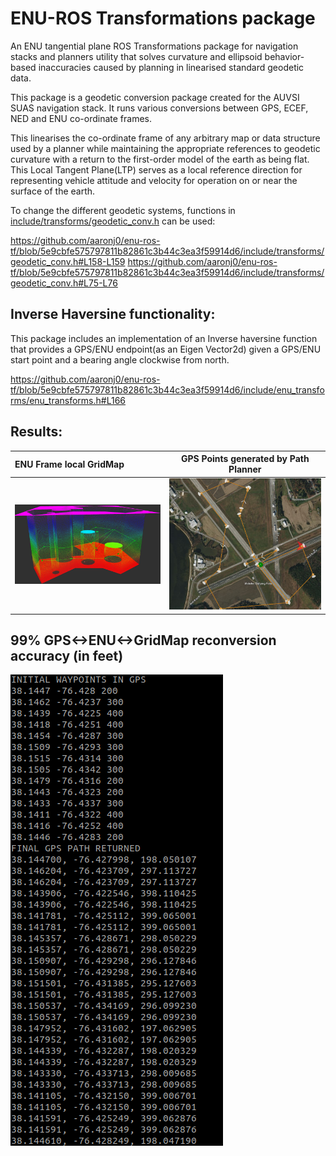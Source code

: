 # ENU-ROS Transformations package
An ENU tangential plane ROS Transformations package for navigation stacks and planners utility that solves curvature and ellipsoid behavior-based inaccuracies caused by planning in linearised standard geodetic data.

This package is a geodetic conversion package created for the AUVSI SUAS navigation stack.
It runs various conversions between GPS, ECEF, NED and ENU co-ordinate frames.

This linearises the co-ordinate frame of any arbitrary map or data structure used by a planner while maintaining the appropriate references to geodetic curvature with a return to the first-order model of the earth as being flat. This Local Tangent Plane(LTP) serves as a local reference  direction for representing vehicle attitude and velocity for operation on or near the surface of the earth.

To change the different geodetic systems, functions in [include/transforms/geodetic_conv.h](https://github.com/aaronj0/enu-ros-tf/blob/main/include/transforms/geodetic_conv.h) can be used:

https://github.com/aaronj0/enu-ros-tf/blob/5e9cbfe575797811b82861c3b44c3ea3f59914d6/include/transforms/geodetic_conv.h#L158-L159
https://github.com/aaronj0/enu-ros-tf/blob/5e9cbfe575797811b82861c3b44c3ea3f59914d6/include/transforms/geodetic_conv.h#L75-L76

## Inverse Haversine functionality: 

This package includes an implementation of an Inverse haversine function that provides a GPS/ENU endpoint(as an Eigen Vector2d) given a GPS/ENU start point and a bearing angle clockwise from north.

https://github.com/aaronj0/enu-ros-tf/blob/5e9cbfe575797811b82861c3b44c3ea3f59914d6/include/enu_transforms/enu_transforms.h#L166

## Results:

| ENU Frame local GridMap | GPS Points generated by Path Planner| 
| :---        |    :----:   |
| ![alt text](imgs/potential-grid.png)| ![alt text](imgs/gps.png)

## 99% GPS<->ENU<->GridMap reconversion accuracy (in feet)
![](imgs/reconversion.png)

